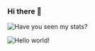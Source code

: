 ### Hi there 👋

![Have you seen my stats?](https://github-readme-stats.vercel.app/api?username=EdoardoRocha&show_icons=true&theme=radical)

![Hello world!](https://tenor.com/view/hello-world-gif-18564330)





<!--
**EdoardoRocha/EdoardoRocha** is a ✨ _special_ ✨ repository because its `README.md` (this file) appears on your GitHub profile.

Here are some ideas to get you started:

- 🔭 I’m currently working on ...
- 🌱 I’m currently learning ...
- 👯 I’m looking to collaborate on ...
- 🤔 I’m looking for help with ...
- 💬 Ask me about ...
- 📫 How to reach me: ...
- 😄 Pronouns: ...
- ⚡ Fun fact: ...
-->
